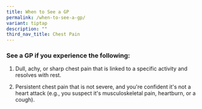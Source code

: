 ```yaml
---
title: When to See a GP
permalink: /when-to-see-a-gp/
variant: tiptap
description: ""
third_nav_title: Chest Pain
---
```

<h3><strong>See a GP if you experience the following: </strong></h3>
<ol data-tight="true" class="tight">
<li>
<p>Dull, achy, or sharp chest pain that is linked to a specific activity
and resolves with rest.</p>
</li>
<li>
<p>Persistent chest pain that is not severe, and you're confident it's not
a heart attack (e.g., you suspect it's musculoskeletal pain, heartburn,
or a cough).</p>
</li>
</ol>
<p></p>